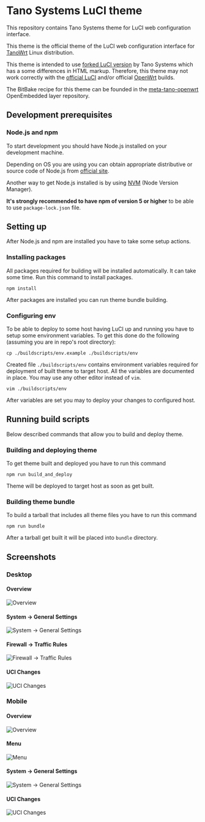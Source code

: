 # Tano Systems LuCI theme
This repository contains Tano Systems theme for LuCI web configuration interface.

This theme is the official theme of the LuCI web configuration interface for [TanoWrt](https://github.com/tano-systems/meta-tano-openwrt) Linux distribution.

This theme is intended to use [forked LuCI version](https://github.com/tano-systems/luci) by Tano Systems which has a some differences in HTML markup. Therefore, this theme may not work correctly with the [official LuCI](https://github.com/openwrt/luci) and/or official [OpenWrt](https://github.com/openwrt/openwrt) builds.

The BitBake recipe for this theme can be founded in the [meta-tano-openwrt](https://github.com/tano-systems/meta-tano-openwrt/blob/master/recipes-extended/luci-extra/luci-theme-tano.bb) OpenEmbedded layer repository.

## Development prerequisites

### Node.js and npm

To start development you should have Node.js installed on your development machine.

Depending on OS you are using you can obtain appropriate distributive or source code of Node.js from [official site](https://nodejs.org/en/download/).

Another way to get Node.js installed is by using [NVM](https://github.com/creationix/nvm) (Node Version Manager).

**It's strongly recommended to have npm of version 5 or higher** to be able to use `package-lock.json` file.

## Setting up

After Node.js and npm are installed you have to take some setup actions.

### Installing packages
All packages required for building will be installed automatically. It can take some time. Run this command to install packages.
```
npm install
```

After packages are installed you can run theme bundle building.

### Configuring env

To be able to deploy to some host having LuCI up and running you have to setup some environment variables. To get this done do the following (assuming you are in repo's root directory):
```
cp ./buildscripts/env.example ./buildscripts/env
```

Created file `./buildscripts/env` contains environment variables required for deployment of built theme to target host. All the variables are documented in place. You may use any other editor instead of `vim`.
```
vim ./buildscripts/env
```

After variables are set you may to deploy your changes to configured host.

## Running build scripts

Below described commands that allow you to build and deploy theme.

### Building and deploying theme

To get theme built and deployed you have to run this command
```
npm run build_and_deploy
```

Theme will be deployed to target host as soon as get built.

### Building theme bundle

To build a tarball that includes all theme files you have to run this command
```
npm run bundle
```

After a tarball get built it will be placed into `bundle` directory.

## Screenshots

### Desktop

#### Overview
![Overview](screenshots/desktop-overview.png?raw=true "Overview")

#### System -> General Settings
![System -> General Settings](screenshots/desktop-system.png?raw=true "System -> General Settings")

#### Firewall -> Traffic Rules
![Firewall -> Traffic Rules](screenshots/desktop-firewall.png?raw=true "Firewall -> Traffic Rules")

#### UCI Changes
![UCI Changes](screenshots/desktop-uci-changes.png?raw=true "UCI Changes")

### Mobile

#### Overview
![Overview](screenshots/mobile-overview.png?raw=true "Overview")

#### Menu
![Menu](screenshots/mobile-menu.png?raw=true "Menu")

#### System -> General Settings
![System -> General Settings](screenshots/mobile-system.png?raw=true "System -> General Settings")

#### UCI Changes
![UCI Changes](screenshots/mobile-uci-changes.png?raw=true "UCI Changes")

